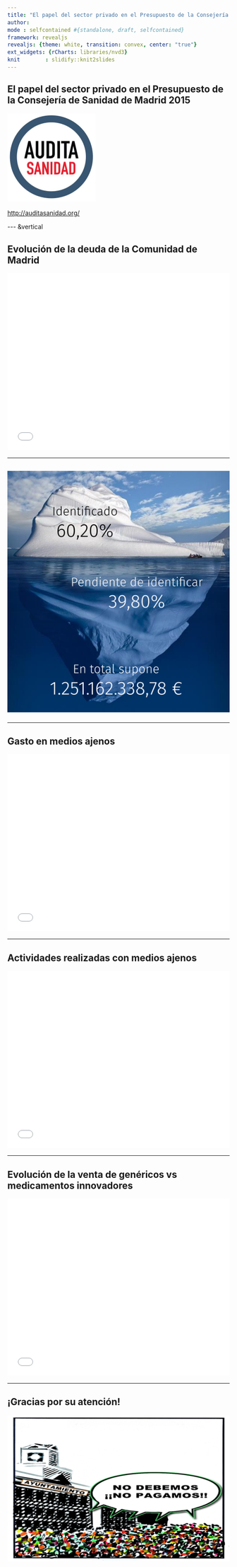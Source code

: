 ```yaml
---
title: "El papel del sector privado en el Presupuesto de la Consejería de Sanidad de Madrid 2015"
author:  
mode : selfcontained #{standalone, draft, selfcontained}
framework: revealjs
revealjs: {theme: white, transition: convex, center: "true"}
ext_widgets: {rCharts: libraries/nvd3}
knit        : slidify::knit2slides
---
```




<script src="http://ajax.googleapis.com/ajax/libs/jquery/1.9.1/jquery.min.js"></script>

## El papel del sector privado en el Presupuesto de la Consejería de Sanidad de Madrid 2015

<img src='assets/img/logo-audita-sanidad.jpg' alt='Logo Auditoría en Sanidad' width='200px'></p>

<a href="http://auditasanidad.org/">http://auditasanidad.org/</a>


--- &vertical

<!-- ## Evolución de la deuda de la Comunidad de Madrid -->
<!-- ```{r, results='asis'} -->
<!-- require(htmlwidgets) -->
<!-- require(dygraphs) -->
<!-- datos <- read.csv("datos/evolucion-deuda-madrid.csv") -->
<!-- deuda <- ts(datos$Deuda, start=c(2000, 1), end=c(2015, 1), frequency=1) -->
<!-- dygraph(deuda, main = "") -->
<!-- ``` -->

<!-- *** -->

<!-- ## Evolución de la deuda de la Comunidad de Madrid -->
<!-- ```{r deuda_comunidad_madrid2} -->
<!-- require(htmlwidgets) -->
<!-- require(plotly) -->
<!-- datos <- read.csv("datos/evolucion-deuda-madrid.csv") -->
<!-- x <- list(title = "Año") -->
<!-- y <- list(title = "Millones de €") -->
<!-- p <- plot_ly(x = datos$Anio, y = datos$Deuda, name = "Deuda", type = "bar") %>% -->
<!--   layout(xaxis = x, yaxis = y) -->
<!-- p -->
<!-- ``` -->

<!-- *** -->

## Evolución de la deuda de la Comunidad de Madrid
<iframe src=' figure/deuda-comunidad-madrid-1.html ' scrolling='no' frameBorder='0' seamless class='rChart nvd3 ' id=iframe- chart5b2a67233cd5 ></iframe> <style>iframe.rChart{ width: 100%; height: 400px;}</style>

<!-- *** -->

<!-- ## Evolución de la deuda de la Comunidad de Madrid -->
<!-- ```{r } -->
<!-- require(htmlTable) -->
<!-- colnames(data) <- c("Año", "Deuda") -->
<!-- tmp <- htmlTable(data, align="lr", rnames=FALSE, css.class="colortable",  -->
<!--   tfoot="<span class=\"footnote\">Fuente: Elaboración propia</span>") -->
<!-- (tmp <- gsub('<td', '<td nowrap="nowrap"; ', tmp)) -->
<!-- ``` -->

---


## <img src="assets/img/iceberg.png" alt="Iceberg" width="600px">

---

## Gasto en medios ajenos

<iframe src=' figure/gasto-medios-ajenos-1.html ' scrolling='no' frameBorder='0' seamless class='rChart nvd3 ' id=iframe- chart5b2a54e4e98c ></iframe> <style>iframe.rChart{ width: 100%; height: 400px;}</style>

---

## Actividades realizadas con medios ajenos

<iframe src=' figure/actividades-medios-ajenos-1.html ' scrolling='no' frameBorder='0' seamless class='rChart nvd3 ' id=iframe- chart5b2a3b4ed04a ></iframe> <style>iframe.rChart{ width: 100%; height: 400px;}</style>

---

## Evolución de la venta de genéricos vs medicamentos innovadores

<iframe src=' figure/evolucion-ventas-genericos-1.html ' scrolling='no' frameBorder='0' seamless class='rChart nvd3 ' id=iframe- chart5b2a5a0739a5 ></iframe> <style>iframe.rChart{ width: 100%; height: 400px;}</style>

---

## ¡Gracias por su atención!

<img src="assets/img/nodebemos_nopagamos.jpg" alt="No debemos, no pagamos">

